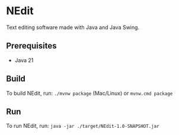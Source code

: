 # NEdit

Text editing software made with Java and Java Swing.

## Prerequisites

* Java 21

## Build

To build NEdit, run: `./mvnw package` (Mac/Linux) or `mvnw.cmd package`

## Run

To run NEdit, run: `java -jar ./target/NEdit-1.0-SNAPSHOT.jar`